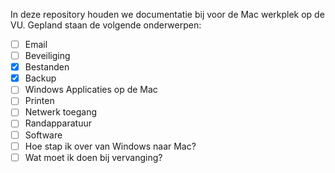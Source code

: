 In deze repository houden we documentatie bij voor de Mac werkplek op de VU. Gepland staan de volgende onderwerpen:

- [ ] Email
- [ ] Beveiliging
- [x] Bestanden
- [x] Backup
- [ ] Windows Applicaties op de Mac
- [ ] Printen
- [ ] Netwerk toegang
- [ ] Randapparatuur
- [ ] Software
- [ ] Hoe stap ik over van Windows naar Mac?
- [ ] Wat moet ik doen bij vervanging?
